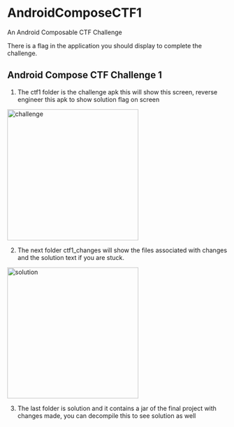 # AndroidComposeCTF1
An Android Composable CTF Challenge

There is a flag in the application you should display to complete the challenge.

## Android Compose CTF Challenge 1

1. The ctf1 folder is the challenge apk this will show this screen, reverse engineer this apk to show solution flag on screen

<img src="https://github.com/user-attachments/assets/ebeb2cc1-a17c-4f1c-9ec9-79bc011fd864" alt="challenge" width="300" />

2. The next folder ctf1_changes will show the files associated with changes and the solution text if you are stuck.

<img src="https://github.com/user-attachments/assets/786ac54e-5b94-49c3-baf5-e7edb6339899" alt="solution" width="300" />

3. The last folder is solution and it contains a jar of the final project with changes made, you can decompile this to see solution as well

